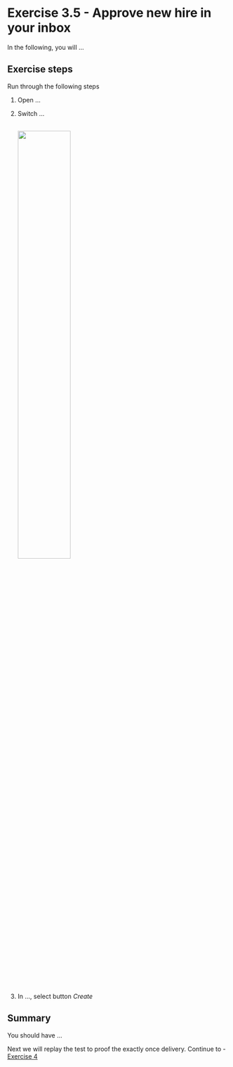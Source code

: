 # Exercise 3.5 - Approve new hire in your inbox

In the following, you will ...

## Exercise steps

Run through the following steps
1. Open ...

2. Switch ...

    <br><img src="/exercises/ex1/images/03-0001.png" width=50% height=50%>

3. In ..., select button *Create*


## Summary

You should have ...

Next we will replay the test to proof the exactly once delivery. Continue to - [Exercise 4](/exercises/ex4/)
